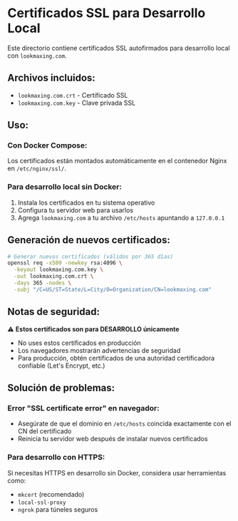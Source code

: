 # Certificados SSL para Desarrollo Local

Este directorio contiene certificados SSL autofirmados para desarrollo local con `lookmaxing.com`.

## Archivos incluidos:

- `lookmaxing.com.crt` - Certificado SSL
- `lookmaxing.com.key` - Clave privada SSL

## Uso:

### Con Docker Compose:
Los certificados están montados automáticamente en el contenedor Nginx en `/etc/nginx/ssl/`.

### Para desarrollo local sin Docker:
1. Instala los certificados en tu sistema operativo
2. Configura tu servidor web para usarlos
3. Agrega `lookmaxing.com` a tu archivo `/etc/hosts` apuntando a `127.0.0.1`

## Generación de nuevos certificados:

```bash
# Generar nuevos certificados (válidos por 365 días)
openssl req -x509 -newkey rsa:4096 \
  -keyout lookmaxing.com.key \
  -out lookmaxing.com.crt \
  -days 365 -nodes \
  -subj "/C=US/ST=State/L=City/O=Organization/CN=lookmaxing.com"
```

## Notas de seguridad:

⚠️ **Estos certificados son para DESARROLLO únicamente**

- No uses estos certificados en producción
- Los navegadores mostrarán advertencias de seguridad
- Para producción, obtén certificados de una autoridad certificadora confiable (Let's Encrypt, etc.)

## Solución de problemas:

### Error "SSL certificate error" en navegador:
- Asegúrate de que el dominio en `/etc/hosts` coincida exactamente con el CN del certificado
- Reinicia tu servidor web después de instalar nuevos certificados

### Para desarrollo con HTTPS:
Si necesitas HTTPS en desarrollo sin Docker, considera usar herramientas como:
- `mkcert` (recomendado)
- `local-ssl-proxy`
- `ngrok` para túneles seguros
